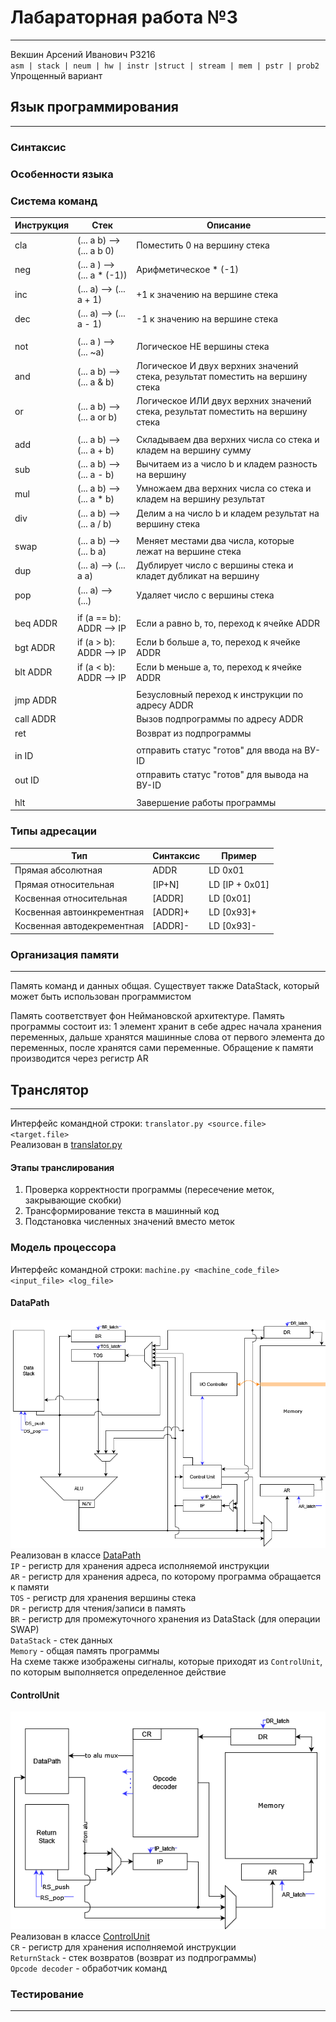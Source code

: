 # Лабараторная работа №3

---
Векшин Арсений Иванович P3216   
`asm | stack | neum | hw | instr |struct | stream | mem | pstr | prob2 `   
Упрощенный вариант

## Язык программирования

---

### Синтаксис

### Особенности языка

### Система команд

| __Инструкция__ | __Стек__                     | __Описание__                                                                       |
|----------------|------------------------------|------------------------------------------------------------------------------------|
| cla            | (... a b) --> (... a b 0)    | Поместить 0 на вершину стека                                                       |
| neg            | (... a ) --> (... a * (-1))  | Арифметическое * (-1)                                                              |
| inc            | (... a) --> (... a + 1)      | +1 к значению на вершине стека                                                     |
| dec            | (... a) --> (... a - 1)      | -1 к значению на вершине стека                                                     |
|                                               |                                                     |
| not            | (... a ) --> (... ~a)        | Логическое НЕ вершины стека                                                        |
| and            | (... a b) --> (... a & b)    | Логическое И двух верхних значений стека, результат поместить на вершину стека     |
| or             | (... a b) --> (... a or b)   | Логическое ИЛИ двух верхних значений стека, результат поместить на вершину стека   |
|                |                              |                                                                                    |
| add            | (... a b) --> (... a + b)    | Складываем два верхних числа со стека и кладем на вершину сумму                    |
| sub            | (... a b) --> (... a - b)    | Вычитаем из a число b и кладем разность на вершину                                 |
| mul            | (... a b) --> (... a * b)    | Умножаем два верхних числа со стека и кладем на вершину результат                  |
| div            | (... a b) --> (... a / b)    | Делим a на число b и кладем результат на вершину стека                             |
|                |                              |                                                                                    |
| swap           | (... a b) --> (... b a)      | Меняет местами два числа, которые лежат на вершине стека                           |
| dup            | (... a) --> (... a a)        | Дублирует число с вершины стека и кладет дубликат на вершину                       |
| pop            | (... a) --> (...)            | Удаляет число с вершины стека                                                      |
|                |                              |                                                                                    |
| beq ADDR       | if (a == b): ADDR --> IP     | Если a равно b, то, переход к ячейке ADDR                                          |
| bgt ADDR       | if (a > b): ADDR --> IP      | Если b больше a, то, переход к ячейке ADDR                                         |
| blt ADDR       | if (a < b): ADDR --> IP      | Если b меньше a, то, переход к ячейке ADDR                                         |
|                |                              |                                                                                    |
| jmp ADDR       |                              | Безусловный переход к инструкции по адресу ADDR                                    |
| call ADDR      |                              | Вызов подпрограммы по адресу ADDR                                                  |
| ret            |                              | Возврат из подпрограммы                                                            |
|                |                              |                                                                                    |
| in ID          |                              | отправить статус "готов" для ввода на ВУ-ID                                        |
| out ID         |                              | отправить статус "готов" для вывода на ВУ-ID                                       |
|                |                              |                                                                                    |
| hlt            |                              | Завершение работы программы                                                        |

### Типы адресации

|__Тип__              |__Синтаксис__ | __Пример__    |
|---------------------|--------------|---------------|
| Прямая абсолютная             | ADDR         | LD 0x01          |
| Прямая относительная          | [IP+N]       | LD [IP + 0x01]   |
| Косвенная относительная       | [ADDR]       | LD [0x01]        |
| Косвенная автоинкрементная    | [ADDR]+      | LD [0x93]+       |
| Косвенная автодекрементная    | [ADDR]-      | LD [0x93]-       |


### Организация памяти

---

Память команд и данных общая. Существует также DataStack, который может быть использован программистом  

Память соответствует фон Неймановской архитектуре. Память программы состоит из: 1 элемент хранит в себе адрес начала хранения переменных, дальше хранятся машинные слова от первого элемента до переменных, после хранятся сами переменные. Обращение к памяти производится через регистр AR


## Транслятор

---

Интерфейс командной строки: `translator.py <source.file> <target.file>`     
Реализован в [translator.py](translator.py)

#### Этапы транслирования

1. Проверка корректности программы (пересечение меток, закрывающие скобки)
2. Трансформирование текста в машинный код
3. Подстановка численных значений вместо меток


### Модель процессора

Интерфейс командной строки: `machine.py <machine_code_file> <input_file> <log_file>`

#### DataPath

![datapath](images/DataPath.png)   
Реализован в классе [DataPath](src/machine.py)  
`IP` - регистр для хранения адреса исполняемой инструкции  
`AR` - регистр для хранения адреса, по которому программа обращается к памяти  
`TOS` - регистр для хранения вершины стека  
`DR` - регистр для чтения/записи в память   
`BR` - регистр для промежуточного хранения из DataStack (для операции SWAP)   
`DataStack` - стек данных  
`Memory` - общая память программы  
На схеме также изображены сигналы, которые приходят из `ControlUnit`, по которым выполняется определенное действие  

#### ControlUnit

![control_unit](images/ControlUnit.png)   
Реализован в классе [ControlUnit](src/machine.py)  
`CR` - регистр для хранения исполняемой инструкции   
`ReturnStack` - стек возвратов (возврат из подпрограммы)   
`Opcode decoder` - обработчик команд

### Тестирование

---


